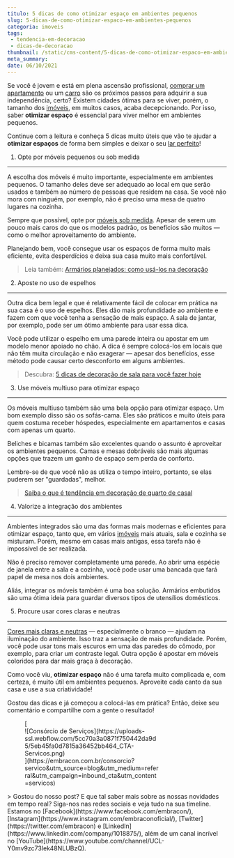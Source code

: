 ```yaml
---
titulo: 5 dicas de como otimizar espaço em ambientes pequenos
slug: 5-dicas-de-como-otimizar-espaco-em-ambientes-pequenos
categoria: imoveis
tags:
 - tendencia-em-decoracao
 - dicas-de-decoracao
thumbnail: /static/cms-content/5-dicas-de-como-otimizar-espaco-em-ambientes-pequenos.jpg
meta_summary: 
date: 06/10/2021
---
```

Se você é jovem e está em plena ascensão profissional, [comprar um apartamento](https://www.embracon.com.br/blog/como-comprar-um-apartamento) ou um [carro](https://www.embracon.com.br/blog/como-comprar-um-carro-com-r-100-00-por-semana) são os próximos passos para adquirir a sua independência, certo? Existem cidades ótimas para se viver, porém, o tamanho dos [imóveis](https://www.embracon.com.br/consorcio-de-imoveis), em muitos casos, acaba decepcionando. Por isso, saber **otimizar espaço** é essencial para viver melhor em ambientes pequenos.

Continue com a leitura e conheça 5 dicas muito úteis que vão te ajudar a **otimizar espaços** de forma bem simples e deixar o seu [lar perfeito](https://www.embracon.com.br/blog/hora-certa-comprar-imovel)!

1. Opte por móveis pequenos ou sob medida
-----------------------------------------

A escolha dos móveis é muito importante, especialmente em ambientes pequenos. O tamanho deles deve ser adequado ao local em que serão usados e também ao número de pessoas que residem na casa. Se você não mora com ninguém, por exemplo, não é preciso uma mesa de quatro lugares na cozinha.

Sempre que possível, opte por [móveis sob medida](https://www.embracon.com.br/blog/como-ter-uma-cozinha-funcional-em-casa). Apesar de serem um pouco mais caros do que os modelos padrão, os benefícios são muitos — como o melhor aproveitamento do ambiente.

Planejando bem, você consegue usar os espaços de forma muito mais eficiente, evita desperdícios e deixa sua casa muito mais confortável.

> Leia também: [Armários planejados: como usá-los na decoração](https://www.embracon.com.br/blog/armarios-planejados-como-usa-los-na-decoracao-e-quais-sao-as-vantagens)

2. Aposte no uso de espelhos
----------------------------

Outra dica bem legal e que é relativamente fácil de colocar em prática na sua casa é o uso de espelhos. Eles dão mais profundidade ao ambiente e fazem com que você tenha a sensação de mais espaço. A sala de jantar, por exemplo, pode ser um ótimo ambiente para usar essa dica.

Você pode utilizar o espelho em uma parede inteira ou apostar em um modelo menor apoiado no chão. A dica é sempre colocá-los em locais que não têm muita circulação e não exagerar — apesar dos benefícios, esse método pode causar certo desconforto em alguns ambientes.

> Descubra: [5 dicas de decoração de sala para você fazer hoje](https://www.embracon.com.br/blog/5-dicas-de-decoracao-de-sala-para-voce-fazer-hoje)

3. Use móveis multiuso para otimizar espaço
-------------------------------------------

Os móveis multiuso também são uma bela opção para otimizar espaço. Um bom exemplo disso são os sofás-cama. Eles são práticos e muito úteis para quem costuma receber hóspedes, especialmente em apartamentos e casas com apenas um quarto.

Beliches e bicamas também são excelentes quando o assunto é aproveitar os ambientes pequenos. Camas e mesas dobráveis são mais algumas opções que trazem um ganho de espaço sem perda de conforto.

Lembre-se de que você não as utiliza o tempo inteiro, portanto, se elas puderem ser "guardadas", melhor.

> [Saiba o que é tendência em decoração de quarto de casal](https://www.embracon.com.br/blog/saiba-o-que-e-tendencia-em-decoracao-de-quarto-de-casal)

4. Valorize a integração dos ambientes
--------------------------------------

Ambientes integrados são uma das formas mais modernas e eficientes para otimizar espaço, tanto que, em vários [imóveis](https://www.embracon.com.br/blog/como-funciona-consorcio-de-imoveis) mais atuais, sala e cozinha se misturam. Porém, mesmo em casas mais antigas, essa tarefa não é impossível de ser realizada.

Não é preciso remover completamente uma parede. Ao abrir uma espécie de janela entre a sala e a cozinha, você pode usar uma bancada que fará papel de mesa nos dois ambientes.

Aliás, integrar os móveis também é uma boa solução. Armários embutidos são uma ótima ideia para guardar diversos tipos de utensílios domésticos.

5. Procure usar cores claras e neutras
--------------------------------------

[Cores mais claras e neutras](https://www.embracon.com.br/blog/como-escolher-as-cores-de-tintas-para-os-ambientes-da-casa) — especialmente o branco — ajudam na iluminação do ambiente. Isso traz a sensação de mais profundidade. Porém, você pode usar tons mais escuros em uma das paredes do cômodo, por exemplo, para criar um contraste legal. Outra opção é apostar em móveis coloridos para dar mais graça à decoração.

Como você viu, **otimizar espaço** não é uma tarefa muito complicada e, com certeza, é muito útil em ambientes pequenos. Aproveite cada canto da sua casa e use a sua criatividade!

Gostou das dicas e já começou a colocá-las em prática? Então, deixe seu comentário e compartilhe com a gente o resultado!

<figure class="w-richtext-figure-type-image w-richtext-align-center" style="max-width:310px">[<div>![Consórcio de Serviços](https://uploads-ssl.webflow.com/5cc70a3a0871f750442da9d5/5eb45fa0d7815a36452bb464_CTA-Servicos.png)</div>](https://embracon.com.br/consorcio?servico&utm_source=blog&utm_medium=referral&utm_campaign=inbound_cta&utm_content=servicos)</figure>> Gostou do nosso post? E que tal saber mais sobre as nossas novidades em tempo real? Siga-nos nas redes sociais e veja tudo na sua timeline. Estamos no [Facebook](https://www.facebook.com/embracon/), [Instagram](https://www.instagram.com/embraconoficial/), [Twitter](https://twitter.com/embracon) e [LinkedIn](https://www.linkedin.com/company/1018875/), além de um canal incrível no [YouTube](https://www.youtube.com/channel/UCL-Y0mv9zc73Iek48NLUBzQ).

